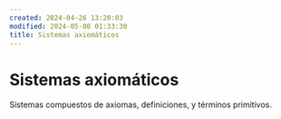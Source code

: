 ```yaml
---
created: 2024-04-26 13:20:03
modified: 2024-05-08 01:33:30
title: Sistemas axiomáticos
---
```


# Sistemas axiomáticos

Sistemas compuestos de axiomas, definiciones, y términos primitivos.
